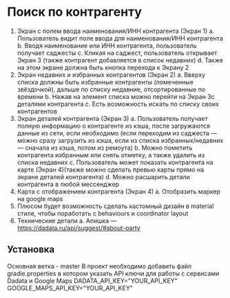 # Поиск по контрагенту

1. Экран с полем ввода наименования/ИНН контрагента (Экран 1)
a. Пользователь видит поле ввода для наименования/ИНН контрагента
b. Вводя наименование или ИНН контрагента, пользователь получает
саджесты
c. Кликая на саджест, пользователь открывает Экран 3 ​(также контрагент
добавляется в список недавних)
d. Также на этом экране должна быть кнопка перехода к Экрану 2
2. Экран недавних и избранных контрагентов (Экран 2)
a. Вверху списка должны быть избранные контрагенты (помеченные
звёздочкой), дальше по списку недавние, отсортированные по времени
b. Нажав на элемент списка можно перейти на Экран 3​с деталями
контрагента
c. Есть возможность искать по списку своих контрагентов
3. Экран деталей контрагента (Экран 3)
a. Пользователь получает полную информацию о контрагенте из кэша,
после загружаются данные из сети, если необходимо (если переходим
из саджеста — можно сразу загрузить из кэша, если из списка
избранных/недавних — сначала из кэша, потом из ремоута)
b. Можно пометить контрагента избранным или снять отметку, а также
удалить из списка недавних
c. Пользователь может показать контрагента на карте (Экран 4)​(также
можно сделать превью карты прямо на экране деталей контрагента)
d. Можно расшарить детали контрагента в любой мессенджер
4. Карта с отображением контрагента (Экран 4)
a. Отобразить маркер на google maps
5. Плюсом будет возможность сделать кастомный дизайн в material стиле, чтобы
поработать с behaviours и coordinator layout
6. Технические детали
a. Апишка — https://dadata.ru/api/suggest/#about-party

## Установка

Основная ветка - master
В проект необходимо добавить файл gradle.properties в котором указать API ключи для работы с сервисами
Dadata и Google Maps
DADATA_API_KEY="YOUR_API_KEY"
GOOGLE_MAPS_API_KEY="YOUR_API_KEY"
